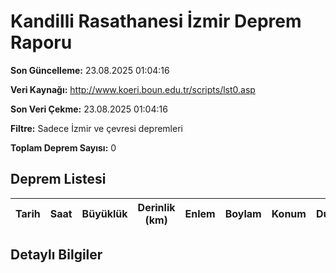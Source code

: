 # Kandilli Rasathanesi İzmir Deprem Raporu

**Son Güncelleme:** 23.08.2025 01:04:16

**Veri Kaynağı:** http://www.koeri.boun.edu.tr/scripts/lst0.asp

**Son Veri Çekme:** 23.08.2025 01:04:16

**Filtre:** Sadece İzmir ve çevresi depremleri

**Toplam Deprem Sayısı:** 0

## Deprem Listesi

| Tarih | Saat | Büyüklük | Derinlik (km) | Enlem | Boylam | Konum | Durum |
|-------|------|----------|---------------|-------|--------|-------|-------|

## Detaylı Bilgiler

